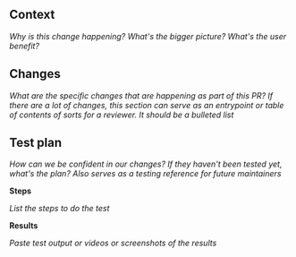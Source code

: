 ## Context

_Why is this change happening? What's the bigger picture? What's the
user benefit?_

## Changes

_What are the specific changes that are happening as part of this PR? If
there are a lot of changes, this section can serve as an entrypoint or
table of contents of sorts for a reviewer. It should be a bulleted list_

## Test plan

_How can we be confident in our changes? If they haven't been tested
yet, what's the plan? Also serves as a testing reference for future
maintainers_

**Steps**

_List the steps to do the test_

**Results**

_Paste test output or videos or screenshots of the results_
